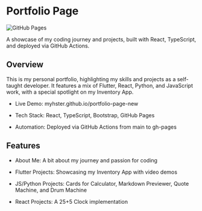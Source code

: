 # Portfolio Page

![GitHub Pages](https://img.shields.io/badge/GitHub-Pages-brightgreen)

A showcase of my coding journey and projects, built with React, TypeScript, and deployed via GitHub Actions.

## Overview
This is my personal portfolio, highlighting my skills and projects as a self-taught developer. It features a mix of Flutter, React, Python, and JavaScript work, with a special spotlight on my Inventory App.  
- Live Demo: myhster.github.io/portfolio-page-new  

- Tech Stack: React, TypeScript, Bootstrap, GitHub Pages  

- Automation: Deployed via GitHub Actions from main to gh-pages

## Features
- About Me: A bit about my journey and passion for coding  

- Flutter Projects: Showcasing my Inventory App with video demos

- JS/Python Projects: Cards for Calculator, Markdown Previewer, Quote Machine, and Drum Machine 

- React Projects: A 25+5 Clock implementation